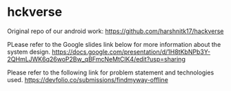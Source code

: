 # hckverse
Original repo of our android work: https://github.com/harshnitk17/hackverse

PLease refer to the Google slides link below for more information about the system design.
https://docs.google.com/presentation/d/1H8tKbNPb3Y-2QHmLJWK6q26woP2Bw_qBFmcNeMtClK4/edit?usp=sharing

Please refer to the following link for problem statement and technologies used.
https://devfolio.co/submissions/findmyway-offline
